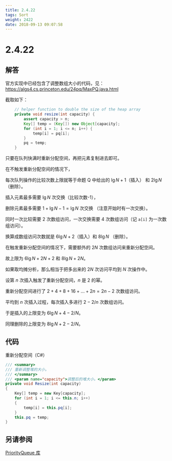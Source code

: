 ```yaml
---
title: 2.4.22
tags: Sort
weight: 2422
date: 2018-09-13 09:07:58
---
```


# 2.4.22


## 解答

官方实现中已经包含了调整数组大小的代码，见：https://algs4.cs.princeton.edu/24pq/MaxPQ.java.html

截取如下：

```java
    // helper function to double the size of the heap array
    private void resize(int capacity) {
        assert capacity > n;
        Key[] temp = (Key[]) new Object[capacity];
        for (int i = 1; i <= n; i++) {
            temp[i] = pq[i];
        }
        pq = temp;
    }
```

只要在队列快满时重新分配空间，再把元素复制进去即可。

在不触发重新分配空间的情况下，

每次队列操作的比较次数上限就等于命题 Q 中给出的 $\lg N+1$（插入） 和 $2\lg N$（删除）。

插入元素最多需要 $\lg N$ 次交换（比较次数-1），

删除元素最多需要 $1 + \lg N - 1 = \lg N$ 次交换 （注意开始时有一次交换）。

同时一次比较需要 $2$ 次数组访问，一次交换需要 $4$ 次数组访问（记 `a[i]` 为一次数组访问）。

换算成数组访问次数就是 $6 \lg N + 2$（插入）和 $8 \lg N$ （删除）。

在触发重新分配空间的情况下，需要额外的 $2N$ 次数组访问来重新分配空间。

故上限为 $6 \lg N +2N + 2$ 和 $8 \lg N + 2N$。

如果取均摊分析，那么相当于把多出来的 $2N$ 次访问平均到 $N$ 次操作中。

设第 $n$ 次插入触发了重新分配空间，$n$ 是 $2$ 的幂。

重新分配空间进行了 $2 + 4 + 8 + 16 + ... + 2n = 2n - 2$ 次数组访问。

平均到 $n$ 次插入过程，每次插入多进行 $2 - 2 / n$ 次数组访问。

于是插入的上限变为 $6 \lg N + 4 - 2 / N$。

同理删除的上限变为 $8 \lg N + 2 - 2 / N$。

## 代码

重新分配空间（C#）

```csharp
/// <summary>
/// 重新调整堆的大小。
/// </summary>
/// <param name="capacity">调整后的堆大小。</param>
private void Resize(int capacity)
{
    Key[] temp = new Key[capacity];
    for (int i = 1; i <= this.n; i++)
    {
        temp[i] = this.pq[i];
    }
    this.pq = temp;
}
```

## 另请参阅

[PriorityQueue 库](https://github.com/ikesnowy/Algorithms-4th-Edition-in-Csharp/tree/master/2%20Sorting/2.4/PriorityQueue)
